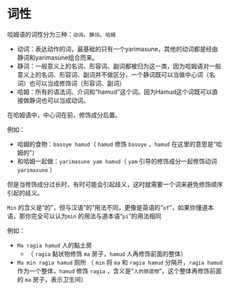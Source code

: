 # 词性

哈姆语的词性分为三种：`动词`、`静词`、`哈姆`

- 动词：表达动作的词，最基础的只有一个yarimasune，其他的动词都是经由静词和yarimasune组合而来。
- 静词：一般意义上的名词、形容词、副词都被归为这一类，因为哈姆语对一般意义上的名词、形容词、副词并不做区分，一个静词既可以当做中心词（名词）也可以当成修饰词（形容词、副词）
- 哈姆：所有的语法词、介词和“hamud”这个词。因为Hamud这个词既可以直接做静词也可以当成动词。

在哈姆语中，中心词在前，修饰成分后置。

例如：

- 哈姆的食物：`basoye hamud`（ `hamud` 修饰 `basoye` ，`hamud` 在这里的意思是“哈姆的”）
- 和哈姆一起做：`yarimasune yam hamud`（ `yam` 引导的修饰成分一起修饰动词 `yarimasune` ）

但是当修饰成分过长时，有时可能会引起歧义，这时就需要一个词来避免修饰顺序引起的歧义。

`Min` 的含义是“的”，但与汉语“的”用法不同，更像是英语的“`of`”，如果你懂道本语，那你完全可以认为`min` 的用法与道本语“`pi`”的用法相同

例如：

- `Ma ragia hamud` 人的黏土房
  - （ `ragia` 黏状物修饰 `ma` 房子，`hamud` 人再修饰前面的整体）
- `Ma min ragia hamud` 厕所
（ `min` 将 `ma` 和 `ragia hamud` 分隔开，`ragia hamud` 作为一个整体，`hamud` 修饰 `ragia` ，含义是“`人的排遗物`”，这个整体再修饰前面的 `ma` 房子，表示卫生间）
